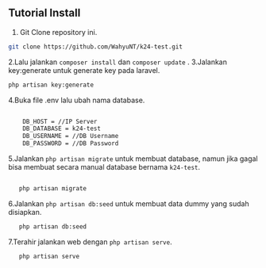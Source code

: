 
## Tutorial Install
1. Git Clone repository ini.
```sh
git clone https://github.com/WahyuNT/k24-test.git
```
2.Lalu jalankan  `composer install` dan `composer update` .
3.Jalankan key:generate untuk generate key pada laravel.
```sh
php artisan key:generate
```
4.Buka file .env lalu ubah nama database.
```sh

    DB_HOST = //IP Server
    DB_DATABASE = k24-test
    DB_USERNAME = //DB Username
    DB_PASSWORD = //DB Password

```
5.Jalankan `php artisan migrate` untuk membuat database, namun jika gagal bisa membuat secara manual database bernama `k24-test`.
```sh

   php artisan migrate

```
6.Jalankan `php artisan db:seed` untuk membuat data dummy yang sudah disiapkan.
```sh
   php artisan db:seed
```
7.Terahir jalankan web dengan `php artisan serve`.
```sh
   php artisan serve
```